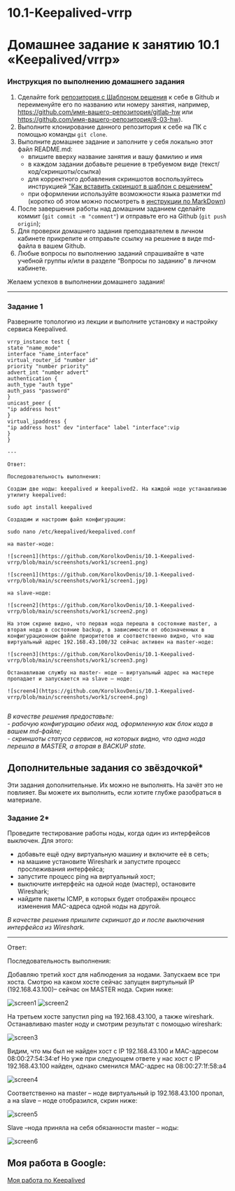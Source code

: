 # 10.1-Keepalived-vrrp

# Домашнее задание к занятию 10.1 «Keepalived/vrrp»

### Инструкция по выполнению домашнего задания

1. Сделайте fork [репозитория c Шаблоном решения](https://github.com/netology-code/sys-pattern-homework) к себе в Github и переименуйте его по названию или номеру занятия, например, https://github.com/имя-вашего-репозитория/gitlab-hw или https://github.com/имя-вашего-репозитория/8-03-hw).
2. Выполните клонирование данного репозитория к себе на ПК с помощью команды `git clone`.
3. Выполните домашнее задание и заполните у себя локально этот файл README.md:
   - впишите вверху название занятия и вашу фамилию и имя
   - в каждом задании добавьте решение в требуемом виде (текст/код/скриншоты/ссылка)
   - для корректного добавления скриншотов воспользуйтесь инструкцией ["Как вставить скриншот в шаблон с решением"](https://github.com/netology-code/sys-pattern-homework/blob/main/screen-instruction.md)
   - при оформлении используйте возможности языка разметки md (коротко об этом можно посмотреть в [инструкции по MarkDown](https://github.com/netology-code/sys-pattern-homework/blob/main/md-instruction.md))
4. После завершения работы над домашним заданием сделайте коммит (`git commit -m "comment"`) и отправьте его на Github (`git push origin`);
5. Для проверки домашнего задания преподавателем в личном кабинете прикрепите и отправьте ссылку на решение в виде md-файла в вашем Github.
6. Любые вопросы по выполнению заданий спрашивайте в чате учебной группы и/или в разделе “Вопросы по заданию” в личном кабинете.

Желаем успехов в выполнении домашнего задания!

---

### Задание 1

Разверните топологию из лекции и выполните установку и настройку сервиса Keepalived. 

```
vrrp_instance test {
state "name_mode"
interface "name_interface"
virtual_router_id "number id"
priority "number priority"
advert_int "number advert"
authentication {
auth_type "auth type"
auth_pass "password"
}
unicast_peer {
"ip address host"
}
virtual_ipaddress {
"ip address host" dev "interface" label "interface":vip
}
}

---

Ответ:

Последовательность выполнения:

Создам две ноды: keepalived и keepalived2. На каждой ноде устанавливаю утилиту keepalived:

sudo apt install keepalived

Создадим и настроим файл конфигурации:

sudo nano /etc/keepalived/keepalived.conf

на master-ноде:

![screen1](https://github.com/KorolkovDenis/10.1-Keepalived-vrrp/blob/main/screenshots/work1/screen1.png)

![screen1](https://github.com/KorolkovDenis/10.1-Keepalived-vrrp/blob/main/screenshots/work1/screen1.jpg)

на slave-ноде:

![screen2](https://github.com/KorolkovDenis/10.1-Keepalived-vrrp/blob/main/screenshots/work1/screen2.png)

На этом скрине видно, что первая нода перешла в состояние master, а вторая нода в состояние backup, в зависимости от обозначенных в конфигурационном файле приоритетов и соответственно видно, что наш виртуальный адрес 192.168.43.100/32 сейчас активен на master-ноде:

![screen3](https://github.com/KorolkovDenis/10.1-Keepalived-vrrp/blob/main/screenshots/work1/screen3.png)

Останавливаю службу на master- ноде – виртуальный адрес на мастере пропадает и запускается на slave – ноде:

![screen4](https://github.com/KorolkovDenis/10.1-Keepalived-vrrp/blob/main/screenshots/work1/screen4.png)


```

*В качестве решения предоставьте:*   
*- рабочую конфигурацию обеих нод, оформленную как блок кода в вашем md-файле;*   
*- скриншоты статуса сервисов, на которых видно, что одна нода перешла в MASTER, а вторая в BACKUP state.*   

## Дополнительные задания со звёздочкой*

Эти задания дополнительные. Их можно не выполнять. На зачёт это не повлияет. Вы можете их выполнить, если хотите глубже разобраться в материале.
 
### Задание 2*

Проведите тестирование работы ноды, когда один из интерфейсов выключен. Для этого:
- добавьте ещё одну виртуальную машину и включите её в сеть;
- на машине установите Wireshark и запустите процесс прослеживания интерфейса;
- запустите процесс ping на виртуальный хост;
- выключите интерфейс на одной ноде (мастер), остановите Wireshark;
- найдите пакеты ICMP, в которых будет отображён процесс изменения MAC-адреса одной ноды на другой. 

 *В качестве решения пришлите скриншот до и после выключения интерфейса из Wireshark.*

 ---
 
 Ответ:

Последовательность выполнения:

Добавляю третий хост для наблюдения за нодами. Запускаем все три хоста.
Смотрю на каком хосте сейчас запущен виртульный IP (192.168.43.100)– сейчас он MASTER нода. Скрин ниже:


![screen1](https://github.com/KorolkovDenis/10.1-Keepalived-vrrp/blob/main/screenshots/task2/screen1.jpg)
![screen2](https://github.com/KorolkovDenis/10.1-Keepalived-vrrp/blob/main/screenshots/task2/screen2.jpg)

На третьем хосте запустил ping на 192.168.43.100, а также wireshark.
Останавливаю master ноду и смотрим результат с помощью wireshark:

![screen3](https://github.com/KorolkovDenis/10.1-Keepalived-vrrp/blob/main/screenshots/task2/screen3.jpg)
 
Видим, что мы был не найден хост с IP 192.168.43.100 и MAC-адресом 08:00:27:54:34:ef
Но уже при следующем ответе у нас хост с IP 192.168.43.100 найден, однако сменился MAC-адрес на 08:00:27:1f:58:a4

![screen4](https://github.com/KorolkovDenis/10.1-Keepalived-vrrp/blob/main/screenshots/task2/screen4.jpg)

Соответственно на master – ноде виртуальный ip 192.168.43.100 пропал, а на slave – ноде отобразился, скрин ниже:

![screen5](https://github.com/KorolkovDenis/10.1-Keepalived-vrrp/blob/main/screenshots/task2/screen5.jpg)

Slave –нода приняла на себя обязанности master – ноды:

![screen6](https://github.com/KorolkovDenis/10.1-Keepalived-vrrp/blob/main/screenshots/task2/screen6.jpg)

 ## Моя работа в Google:

[Моя работа по Keepalived](https://docs.google.com/document/d/1mdSrj8U90xEIRA-tz0Ul8f4WHslHMDr_/edit?usp=share_link&ouid=104113173630640462528&rtpof=true&sd=true)
